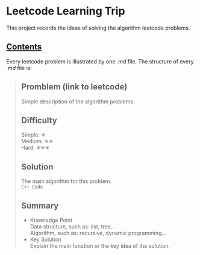 # Leetcode Learning Trip
This project records the ideas of solving the algorithm leetcode problems.

## [Contents](Contents.md)
Every leetcode problem is illustrated by one *.md* file. The structure of every *.md* file is:

>## Promblem (link to leetcode)
>Simple description of the algorithm problems.
>## Difficulty
>Simple: ✳<br>
>Medium: ✳✳<br>
>Hard: ✳✳✳<br>
>## Solution
>The main algorithm for this problem.<br>
>`C++ Code`
>## Summary
>- Knowledge Point<br>
>Data structure, such as: list, tree...<br>
>Algorithm, such as: recursive, dynamic programming...
>- Key Solution<br>
>Explain the main function or the key idea of the solution.

